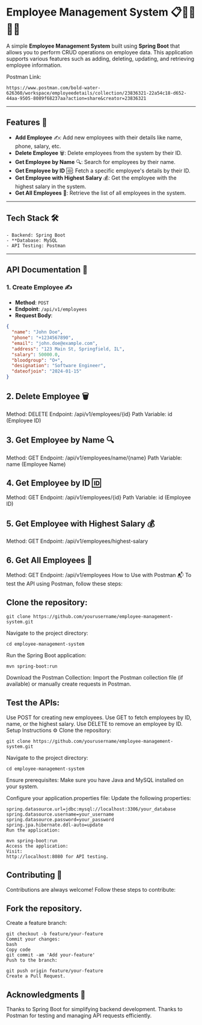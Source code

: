 # **Employee Management System** 📋👨‍💼👩‍💼



A simple **Employee Management System** built using **Spring Boot** that allows you to perform CRUD operations on employee data. This application supports various features such as adding, deleting, updating, and retrieving employee information.

Postman Link:
```
https://www.postman.com/bold-water-626360/workspace/employeedetails/collection/23836321-22a54c18-d652-44aa-9505-8089f68237aa?action=share&creator=23836321
```
---

## **Features** 🚀

- **Add Employee** ✍️: Add new employees with their details like name, phone, salary, etc.
- **Delete Employee** 🗑️: Delete employees from the system by their ID.
- **Get Employee by Name** 🔍: Search for employees by their name.
- **Get Employee by ID** 🆔: Fetch a specific employee's details by their ID.
- **Get Employee with Highest Salary** 💰: Get the employee with the highest salary in the system.
- **Get All Employees** 📜: Retrieve the list of all employees in the system.

---

## **Tech Stack** 🛠️
```
- Backend: Spring Boot  
- **Database: MySQL  
- API Testing: Postman
``` 

---

## **API Documentation** 📡

### **1. Create Employee** ✍️
- **Method**: `POST`  
- **Endpoint**: `/api/v1/employees`  
- **Request Body**:  
```json
{
  "name": "John Doe",
  "phone": "+1234567890",
  "email": "john.doe@example.com",
  "address": "123 Main St, Springfield, IL",
  "salary": 50000.0,
  "bloodgroup": "O+",
  "designation": "Software Engineer",
  "dateofjoin": "2024-01-15"
}
```
## **2. Delete Employee** 🗑️
Method: DELETE
Endpoint: /api/v1/employees/{id}
Path Variable: id (Employee ID)

## **3. Get Employee by Name** 🔍
Method: GET
Endpoint: /api/v1/employees/name/{name}
Path Variable: name (Employee Name)

## **4. Get Employee by ID** 🆔
Method: GET
Endpoint: /api/v1/employees/{id}
Path Variable: id (Employee ID)

## **5. Get Employee with Highest Salary** 💰
Method: GET
Endpoint: /api/v1/employees/highest-salary

## **6. Get All Employees** 📜
Method: GET
Endpoint: /api/v1/employees
How to Use with Postman 📬
To test the API using Postman, follow these steps:

## **Clone the repository:**

```
git clone https://github.com/yourusername/employee-management-system.git
```
Navigate to the project directory:


```
cd employee-management-system
```
Run the Spring Boot application:

```
mvn spring-boot:run
```
Download the Postman Collection:
Import the Postman collection file (if available) or manually create requests in Postman.


## **Test the APIs:**

Use POST for creating new employees.
Use GET to fetch employees by ID, name, or the highest salary.
Use DELETE to remove an employee by ID.
Setup Instructions ⚙️
Clone the repository:

```
git clone https://github.com/yourusername/employee-management-system.git
```
Navigate to the project directory:


```
cd employee-management-system
```
Ensure prerequisites:
Make sure you have Java and MySQL installed on your system.


Configure your application.properties file:
Update the following properties:

```
spring.datasource.url=jdbc:mysql://localhost:3306/your_database
spring.datasource.username=your_username
spring.datasource.password=your_password
spring.jpa.hibernate.ddl-auto=update
Run the application:
```

```
mvn spring-boot:run
Access the application:
Visit:
http://localhost:8080 for API testing.
```

## **Contributing** 🤝
Contributions are always welcome! Follow these steps to contribute:

## **Fork the repository.**
Create a feature branch:
```
git checkout -b feature/your-feature
Commit your changes:
bash
Copy code
git commit -am 'Add your-feature'
Push to the branch:
```
```
git push origin feature/your-feature
Create a Pull Request.
```

## **Acknowledgments** 🙏
Thanks to Spring Boot for simplifying backend development.
Thanks to Postman for testing and managing API requests efficiently.
